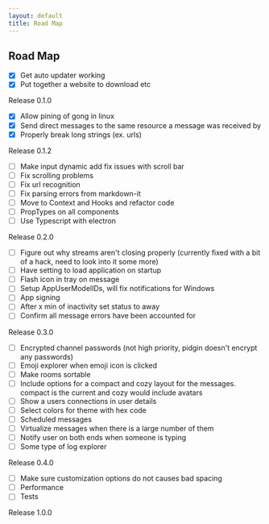 ```yaml
---
layout: default
title: Road Map
---
```


## Road Map

- [x] Get auto updater working
- [x] Put together a website to download etc

Release 0.1.0

- [x] Allow pining of gong in linux
- [x] Send direct messages to the same resource a message was received by
- [x] Properly break long strings (ex. urls)

Release 0.1.2

- [ ] Make input dynamic add fix issues with scroll bar
- [ ] Fix scrolling problems
- [ ] Fix url recognition
- [ ] Fix parsing errors from markdown-it
- [ ] Move to Context and Hooks and refactor code
- [ ] PropTypes on all components
- [ ] Use Typescript with electron

Release 0.2.0

- [ ] Figure out why streams aren't closing properly (currently fixed with a bit of a hack, need to look into it some more)
- [ ] Have setting to load application on startup
- [ ] Flash icon in tray on message
- [ ] Setup AppUserModelIDs, will fix notifications for Windows
- [ ] App signing
- [ ] After x min of inactivity set status to away
- [ ] Confirm all message errors have been accounted for

Release 0.3.0

- [ ] Encrypted channel passwords (not high priority, pidgin doesn't encrypt any passwords)
- [ ] Emoji explorer when emoji icon is clicked
- [ ] Make rooms sortable
- [ ] Include options for a compact and cozy layout for the messages. compact is the current and cozy would include avatars
- [ ] Show a users connections in user details
- [ ] Select colors for theme with hex code
- [ ] Scheduled messages
- [ ] Virtualize messages when there is a large number of them
- [ ] Notify user on both ends when someone is typing
- [ ] Some type of log explorer

Release 0.4.0

- [ ] Make sure customization options do not causes bad spacing
- [ ] Performance
- [ ] Tests

Release 1.0.0
